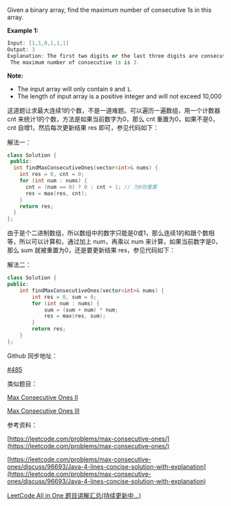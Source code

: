 Given a binary array, find the maximum number of consecutive 1s in this array.

**Example 1:**

```cpp
Input: [1,1,0,1,1,1]
Output: 3
Explanation: The first two digits or the last three digits are consecutive 1s.
 The maximum number of consecutive 1s is 3.
```

**Note:**

- The input array will only contain `0` and `1`.
- The length of input array is a positive integer and will not exceed 10,000

这道题让求最大连续1的个数，不是一道难题。可以遍历一遍数组，用一个计数器 cnt 来统计1的个数，方法是如果当前数字为0，那么 cnt 重置为0，如果不是0，cnt 自增1，然后每次更新结果 res 即可，参见代码如下：

解法一：

```cpp
class Solution {
 public:
  int findMaxConsecutiveOnes(vector<int>& nums) {
    int res = 0, cnt = 0;
    for (int num : nums) {
      cnt = (num == 0) ? 0 : cnt + 1; // 为0则重置
      res = max(res, cnt);
    }
    return res;
  }
};
```

由于是个二进制数组，所以数组中的数字只能是0或1，那么连续1的和跟个数相等，所以可以计算和，通过加上 num，再乘以 num 来计算，如果当前数字是0，那么 sum 就被重置为0，还是要更新结果 res，参见代码如下：

解法二：

```cpp
class Solution {
public:
    int findMaxConsecutiveOnes(vector<int>& nums) {
        int res = 0, sum = 0;
        for (int num : nums) {
            sum = (sum + num) * num;
            res = max(res, sum);
        }
        return res;
    }
};
```

Github 同步地址：

[#485](https://github.com/grandyang/leetcode/issues/485)

类似题目：

[Max Consecutive Ones II](http://www.cnblogs.com/grandyang/p/6376115.html)

[Max Consecutive Ones III](https://www.cnblogs.com/grandyang/p/14290994.html)

参考资料：

[https://leetcode.com/problems/max-consecutive-ones/](https://leetcode.com/problems/max-consecutive-ones/)

[https://leetcode.com/problems/max-consecutive-ones/discuss/96693/Java-4-lines-concise-solution-with-explanation](https://leetcode.com/problems/max-consecutive-ones/discuss/96693/Java-4-lines-concise-solution-with-explanation)

[LeetCode All in One 题目讲解汇总(持续更新中...)](http://www.cnblogs.com/grandyang/p/4606334.html)